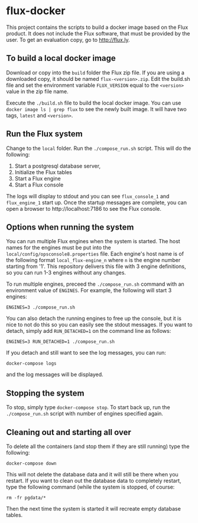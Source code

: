 # flux-docker

This project contains the scripts to build a docker image based on the Flux product. It does not include the Flux software, that must be provided by the user. To get an evaluation copy, go to http://flux.ly.

## To build a local docker image

Download or copy into the `build` folder the Flux zip file. If you are using
a downloaded copy, it should be named `flux-<version>.zip`. Edit the build.sh file and set the environment variable `FLUX_VERSION` equal to the `<version>` value in the zip file name.

Execute the `./build.sh` file to build the local docker image. You can use `docker image ls | grep flux` to see the newly built image. It will have two tags, `latest` and `<version>`.

## Run the Flux system

Change to the `local` folder. Run the `./compose_run.sh` script. This will do the following:

1. Start a postgresql database server, 
2. Initialize the Flux tables
3. Start a Flux engine
4. Start a Flux console

The logs will display to stdout and you can see `flux_console_1` and `flux_engine_1` start up. Once the startup messages are complete, you can open a browser to http://localhost:7186 to see the Flux console.

## Options when running the system

You can run multiple Flux engines when the system is started. The host names for the engines must be put into the `local/config/opsconsole8.properties` file. Each engine's host name is of the following format `local_flux-engine_n` where `n` is the engine number starting from '1'. This repository delivers this file with 3 engine definitions, so you can run 1-3 engines without any changes.

To run multiple engines, preceed the `./compose_run.sh` command with an environment value of `ENGINES`. For example, the following will start 3 engines:

`ENGINES=3 ./compose_run.sh`

You can also detach the running engines to free up the console, but it is nice to not do this so you can easily see the stdout messages. If you want to detach, simply add `RUN_DETACHED=1` on the command line as follows:

`ENGINES=3 RUN_DETACHED=1 ./compose_run.sh`

If you detach and still want to see the log messages, you can run:

`docker-compose logs`

and the log messages will be displayed.

## Stopping the system

To stop, simply type `docker-compose stop`. To start back up, run the `./compose_run.sh` script with number of engines specified again.

## Cleaning out and starting all over

To delete all the containers (and stop them if they are still running) type the following:

`docker-compose down` 

This will not delete the database data and it will still be there when you restart. If you want to clean out the database data to completely restart, type the following command (while the system is stopped, of course:

`rm -fr pgdata/*`

Then the next time the system is started it will recreate empty database tables.





